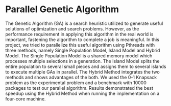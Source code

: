 Parallel Genetic Algorithm
==========================

The Genetic Algorithm (GA) is a search heuristic utilized to generate useful 
solutions of optimization and search problems. However, as the performance 
requirement in applying this algorithm in the real world is important, fastening the 
algorithm to complete a job is meaningful. In this project, we tried to parallelize this 
useful algorithm using Pthreads with three methods, namely Single Population Model, 
Island Model and Hybrid Model. The Single Population Model is a shared memory 
model which processes multiple selections in a generation. The Island Model splits 
the entire population to several small pieces and assigns them to several islands to 
execute multiple GAs in parallel. The Hybrid Method integrates the two methods and 
shows advantages of the both. We used the 0-1 Knapsack problem as the 
experimental problem and a benchmark with 10000 packages to test our parallel 
algorithm. Results demonstrated the best speedup using the Hybrid Method when 
running the implementation on a four-core machine.
